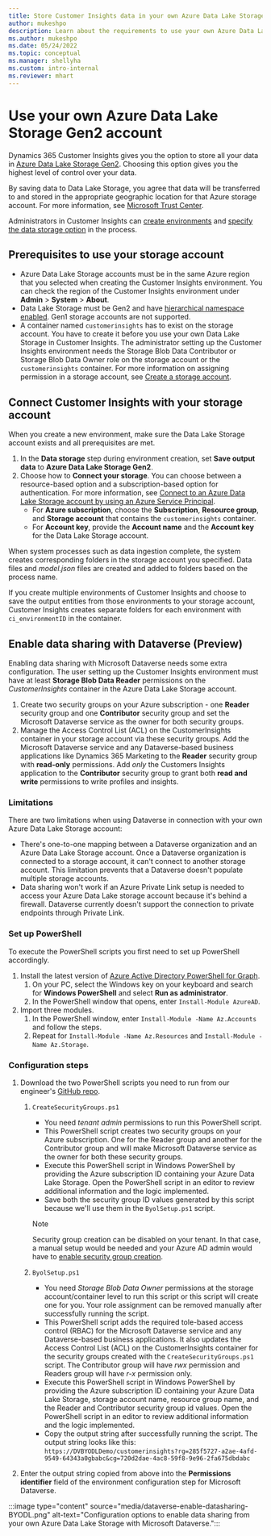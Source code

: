 ```yaml
---
title: Store Customer Insights data in your own Azure Data Lake Storage account
author: mukeshpo
description: Learn about the requirements to use your own Azure Data Lake Storage account for Customer Insights.
ms.author: mukeshpo
ms.date: 05/24/2022
ms.topic: conceptual
ms.manager: shellyha
ms.custom: intro-internal
ms.reviewer: mhart
---
```


# Use your own Azure Data Lake Storage Gen2 account

Dynamics 365 Customer Insights gives you the option to store all your data in [Azure Data Lake Storage Gen2](/azure/storage/blobs/data-lake-storage-introduction). Choosing this option gives you the highest level of control over your data.

By saving data to Data Lake Storage, you agree that data will be transferred to and stored in the appropriate geographic location for that Azure storage account. For more information, see [Microsoft Trust Center](https://www.microsoft.com/trust-center).

Administrators in Customer Insights can [create environments](create-environment.md) and [specify the data storage option](create-environment.md#step-2-configure-data-storage) in the process.

## Prerequisites to use your storage account

- Azure Data Lake Storage accounts must be in the same Azure region that you selected when creating the Customer Insights environment. You can check the region of the Customer Insights environment under **Admin** > **System** > **About**.
- Data Lake Storage must be Gen2 and have [hierarchical namespace enabled](/azure/storage/blobs/create-data-lake-storage-account). Gen1 storage accounts are not supported.
- A container named `customerinsights` has to exist on the storage account. You have to create it before you use your own Data Lake Storage in Customer Insights. The administrator setting up the Customer Insights environment needs the Storage Blob Data Contributor or Storage Blob Data Owner role on the storage account or the `customerinsights` container. For more information on assigning permission in a storage account, see [Create a storage account](/azure/storage/common/storage-account-create?toc=%2Fazure%2Fstorage%2Fblobs%2Ftoc.json&tabs=azure-portal).

## Connect Customer Insights with your storage account

When you create a new environment, make sure the Data Lake Storage account exists and all prerequisites are met.

1. In the **Data storage** step during environment creation, set **Save output data** to **Azure Data Lake Storage Gen2**.
1. Choose how to **Connect your storage**. You can choose between a resource-based option and a subscription-based option for authentication. For more information, see [Connect to an Azure Data Lake Storage account by using an Azure Service Principal](connect-service-principal.md).
   - For **Azure subscription**, choose the **Subscription**, **Resource group**, and **Storage account** that contains the `customerinsights` container.
   - For **Account key**, provide the **Account name** and the **Account key** for the Data Lake Storage account.

When system processes such as data ingestion complete, the system creates corresponding folders in the storage account you specified. Data files and *model.json* files are created and added to folders based on the process name.

If you create multiple environments of Customer Insights and choose to save the output entities from those environments to your storage account, Customer Insights creates separate folders for each environment with `ci_environmentID` in the container.

## Enable data sharing with Dataverse (Preview)

Enabling data sharing with Microsoft Dataverse needs some extra configuration. The user setting up the Customer Insights environment must have at least **Storage Blob Data Reader** permissions on the *CustomerInsights* container in the Azure Data Lake Storage account.

1. Create two security groups on your Azure subscription - one **Reader** security group and one **Contributor** security group and set the Microsoft Dataverse service as the owner for both security groups.
2. Manage the Access Control List (ACL) on the CustomerInsights container in your storage account via these security groups. Add the Microsoft Dataverse service and any Dataverse-based business applications like Dynamics 365 Marketing to the **Reader** security group with **read-only** permissions. Add *only* the Customers Insights application to the **Contributor** security group to grant both **read and write** permissions to write profiles and insights.

### Limitations

There are two limitations when using Dataverse in connection with your own Azure Data Lake Storage account:

- There's one-to-one mapping between a Dataverse organization and an Azure Data Lake Storage account. Once a Dataverse organization is connected to a storage account, it can't connect to another storage account. This limitation prevents that a Dataverse doesn't populate multiple storage accounts.
- Data sharing won't work if an Azure Private Link setup is needed to access your Azure Data Lake storage account because it's behind a firewall. Dataverse currently doesn't support the connection to private endpoints through Private Link.

### Set up PowerShell

To execute the PowerShell scripts you first need to set up PowerShell accordingly.

1. Install the latest version of [Azure Active Directory PowerShell for Graph](/powershell/azure/active-directory/install-adv2).
   1. On your PC, select the Windows key on your keyboard and search for **Windows PowerShell** and select **Run as administrator**.
   1. In the PowerShell window that opens, enter `Install-Module AzureAD`.
2. Import three modules.
    1. In the PowerShell window, enter `Install-Module -Name Az.Accounts` and follow the steps.
    1. Repeat for `Install-Module -Name Az.Resources` and `Install-Module -Name Az.Storage`.

### Configuration steps

1. Download the two PowerShell scripts you need to run from our engineer's [GitHub repo](https://github.com/trin-msft/byol).
    1. `CreateSecurityGroups.ps1`
       - You need *tenant admin* permissions to run this PowerShell script. 
       - This PowerShell script creates two security groups on your Azure subscription. One for the Reader group and another for the Contributor group and will make Microsoft Dataverse service as the owner for both these security groups.
       - Execute this PowerShell script in Windows PowerShell by providing the Azure subscription ID containing your Azure Data Lake Storage. Open the PowerShell script in an editor to review additional information and the logic implemented.
       - Save both the security group ID values generated by this script because we'll use them in the `ByolSetup.ps1` script.

        > [!NOTE]
        > Security group creation can be disabled on your tenant. In that case, a manual setup would be needed and your Azure AD admin would have to [enable security group creation](/azure/active-directory/enterprise-users/groups-self-service-management).

    2. `ByolSetup.ps1`
        - You need *Storage Blob Data Owner* permissions at the storage account/container level to run this script or this script will create one for you. Your role assignment can be removed manually after successfully running the script.
        - This PowerShell script adds the required tole-based access control (RBAC) for the Microsoft Dataverse service and any Dataverse-based business applications. It also updates the Access Control List (ACL) on the CustomerInsights container for the security groups created with the `CreateSecurityGroups.ps1` script. The Contributor group will have *rwx* permission and Readers group will have *r-x* permission only.
        - Execute this PowerShell script in Windows PowerShell by providing the Azure subscription ID containing your Azure Data Lake Storage, storage account name, resource group name, and the Reader and Contributor security group id values. Open the PowerShell script in an editor to review additional information and the logic implemented.
        - Copy the output string after successfully running the script. The output string looks like this: `https://DVBYODLDemo/customerinsights?rg=285f5727-a2ae-4afd-9549-64343a0gbabc&cg=720d2dae-4ac8-59f8-9e96-2fa675dbdabc`

2. Enter the output string copied from above into the **Permissions identifier** field of the environment configuration step for Microsoft Dataverse.

:::image type="content" source="media/dataverse-enable-datasharing-BYODL.png" alt-text="Configuration options to enable data sharing from your own Azure Data Lake Storage with Microsoft Dataverse.":::
